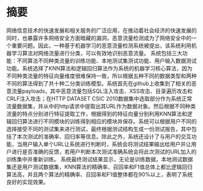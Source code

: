# 摘要
网络信息技术的快速发展和相关服务的广泛应用，在推动着社会经济的快速发展的同时，也暴露许多网络安全方面暗藏的漏洞，恶意流量检测成为了网络安全中的一个重要问题。因此，一种基于机器学习的恶意流量检测系统被提出，该系统利用机器学习算法对网络流量进行分类，可以有效地识别恶意流量。
系统包括三大功能：不同算法不同种类流量的训练功能、本地测试集测试功能、用户输入数据测试功能。系统选择了KNN算法和逻辑回归算法作为系统的机器学习核心算法，因为不同种类流量的特征向量维度很难保持一致，所以根据五种不同的数据类型和两种不同的算法得到了共十种二分类训练模型。系统首先在github上收集到了相关的恶意流量payloads，其中恶意流量包括SQL注入攻击、XSS攻击、目录遍历攻击和CRLF注入攻击；在HTTP DATASET CSIC 2010数据集中选取部分作为系统正常流量数据集，并从中的http请求中提取出其URL作为数据对象。然后根据不同种类流量的特点分别进行特征提取工作，根据得到的特征向量分别利用KNN算法和逻辑回归算法进行不同模块的训练得到相应的模块并保存。系统可以根据用户不同的选择接受不同的测试集来进行测试，最终根据测试结构生成一份测试报告，其中包括了本次测试的准确率、回归率等信息。除此之外，系统还设计了与用户的交互功能，当用户输入单个URL让系统进行判断时，系统会将测试结果输出给用户并让用户进行是否准确的反馈，若用户判断本次测试准确系统会将此次测试的URL加入的训练集中并重新训练。
系统最终测试结果显示，无论是训练数据，本地测试数据集还是用户测试数据集，KNN算法的精确率、召回率和F1值总体上都比逻辑回归算法高，并且两个算法的精确率、召回率和F1值整体都在90%以上，表明了系统良好的实现效果。
